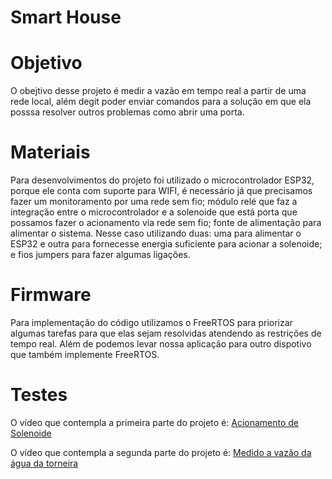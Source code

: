 # Smart House
# Objetivo

O obejtivo desse projeto é medir a vazão em tempo real a partir de uma rede local, além degit  poder enviar comandos para a solução em que ela posssa resolver outros problemas como abrir uma porta.
 
 # Materiais
 Para desenvolvimentos do projeto foi utilizado o microcontrolador ESP32, porque ele conta com suporte para WIFI, é necessário já que precisamos fazer um monitoramento por uma rede sem fio; módulo relé que faz a integração entre o microcontrolador e a solenoide que está porta que possamos fazer o acionamento via rede sem fio; fonte de alimentação para alimentar o sistema. Nesse caso utilizando duas: uma para alimentar o ESP32 e outra para fornecesse energia suficiente para acionar a solenoide; e fios jumpers para fazer algumas ligações.
 
# Firmware
Para implementação do código utilizamos o FreeRTOS  para priorizar algumas tarefas para que elas sejam resolvidas atendendo as restrições de tempo real. Além de podemos levar nossa aplicação para outro dispotivo que também implemente FreeRTOS.

# Testes
O vídeo que contempla a primeira parte do projeto é: [Acionamento de Solenoide](https://www.youtube.com/watch?v=opxVK3Q5iVM) 




O vídeo que contempla a segunda parte do projeto é: [Medido a vazão da água da torneira](https://www.youtube.com/watch?v=-18AyDJfE4k) 
